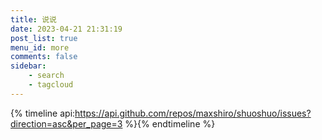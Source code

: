 ```yaml
---
title: 说说
date: 2023-04-21 21:31:19
post_list: true
menu_id: more
comments: false
sidebar:
    - search
    - tagcloud
---
```

{% timeline api:https://api.github.com/repos/maxshiro/shuoshuo/issues?direction=asc&per_page=3 %}{% endtimeline %}